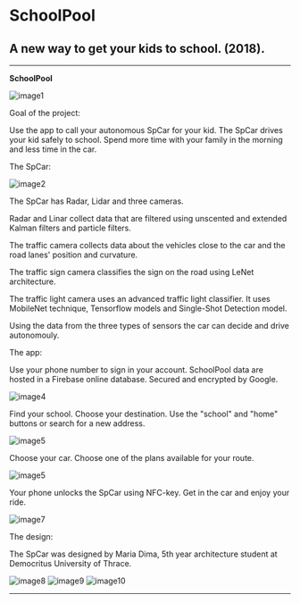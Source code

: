 # **SchoolPool**

## A new way to get your kids to school. (2018).

---

[//]: # (Images)

[image1]: ./images/Image1.png "Image 1"
[image2]: ./images/Image2.jpg "Image 2"
[image4]: ./images/Image4.jpg "Image 4"
[image5]: ./images/Image5.jpg "Image 5"
[image6]: ./images/Image6.jpg "Image 6"
[image7]: ./images/Image7.jpg "Image 7"
[image8]: ./images/Image8.jpg "Image 8"
[image9]: ./images/Image9.png "Image 9"
[image10]: ./images/Image10.jpg "Image 10"

**SchoolPool**

![image1]

Goal of the project:

Use the app to call your autonomous SpCar for your kid. The SpCar drives your kid safely to school.
Spend more time with your family in the morning and less time in the car.

The SpCar:

![image2]

The SpCar has Radar, Lidar and three cameras.

Radar and Linar collect data that are filtered using unscented and extended Kalman filters and particle filters.

The traffic camera collects data about the vehicles close to the car and the road lanes' position and curvature.

The traffic sign camera classifies the sign on the road using LeNet architecture.

The traffic light camera uses an advanced traffic light classifier. It uses MobileNet technique, Tensorflow models and Single-Shot Detection model.

Using the data from the three types of sensors the car can decide and drive autonomouly.

The app:

Use your phone number to sign in your account. SchoolPool data are hosted in a  Firebase online database. Secured and encrypted by Google.

![image4]

Find your school. Choose your destination. Use the "school" and "home" buttons or search for a new address.

![image5]

Choose your car. Choose one of the plans available for your route.

![image5]

Your phone unlocks the SpCar using NFC-key.  Get in the car and enjoy your ride.

![image7]

The design:

The SpCar was designed by Maria Dima, 5th year architecture student at Democritus University of Thrace.

![image8]
![image9]
![image10]

---



